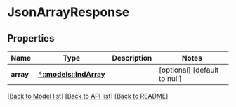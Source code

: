 # JsonArrayResponse

## Properties
Name | Type | Description | Notes
------------ | ------------- | ------------- | -------------
**array** | [***::models::IndArray**](INDArray.md) |  | [optional] [default to null]

[[Back to Model list]](../README.md#documentation-for-models) [[Back to API list]](../README.md#documentation-for-api-endpoints) [[Back to README]](../README.md)


